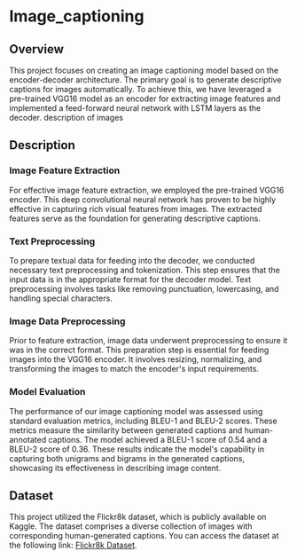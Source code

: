# Image_captioning

## Overview
This project focuses on creating an image captioning model based on the encoder-decoder architecture. The primary goal is to generate descriptive captions for images automatically. To achieve this, we have leveraged a pre-trained VGG16 model as an encoder for extracting image features and implemented a feed-forward neural network with LSTM layers as the decoder.
description of images

## Description
### Image Feature Extraction
For effective image feature extraction, we employed the pre-trained VGG16 encoder. This deep convolutional neural network has proven to be highly effective in capturing rich visual features from images. The extracted features serve as the foundation for generating descriptive captions.
### Text Preprocessing
To prepare textual data for feeding into the decoder, we conducted necessary text preprocessing and tokenization. This step ensures that the input data is in the appropriate format for the decoder model. Text preprocessing involves tasks like removing punctuation, lowercasing, and handling special characters.
### Image Data Preprocessing
Prior to feature extraction, image data underwent preprocessing to ensure it was in the correct format. This preparation step is essential for feeding images into the VGG16 encoder. It involves resizing, normalizing, and transforming the images to match the encoder's input requirements.
### Model Evaluation
The performance of our image captioning model was assessed using standard evaluation metrics, including BLEU-1 and BLEU-2 scores. These metrics measure the similarity between generated captions and human-annotated captions. The model achieved a BLEU-1 score of 0.54 and a BLEU-2 score of 0.36. These results indicate the model's capability in capturing both unigrams and bigrams in the generated captions, showcasing its effectiveness in describing image content.

## Dataset
This project utilized the Flickr8k dataset, which is publicly available on Kaggle. The dataset comprises a diverse collection of images with corresponding human-generated captions. You can access the dataset at the following link: [Flickr8k Dataset](https://www.kaggle.com/datasets/adityajn105/flickr8k).



